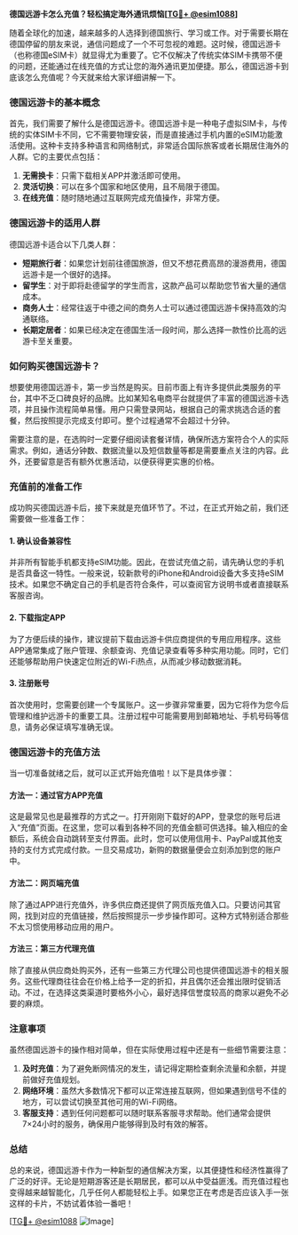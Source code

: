 **德国远游卡怎么充值？轻松搞定海外通讯烦恼[[TG💪+ @esim1088](https://t.me/s/esim1088)]**

随着全球化的加速，越来越多的人选择到德国旅行、学习或工作。对于需要长期在德国停留的朋友来说，通信问题成了一个不可忽视的难题。这时候，德国远游卡（也称德国eSIM卡）就显得尤为重要了。它不仅解决了传统实体SIM卡携带不便的问题，还能通过在线充值的方式让您的海外通讯更加便捷。那么，德国远游卡到底该怎么充值呢？今天就来给大家详细讲解一下。

### 德国远游卡的基本概念

首先，我们需要了解什么是德国远游卡。德国远游卡是一种电子虚拟SIM卡，与传统的实体SIM卡不同，它不需要物理安装，而是直接通过手机内置的eSIM功能激活使用。这种卡支持多种语言和网络制式，非常适合国际旅客或者长期居住海外的人群。它的主要优点包括：

1. **无需换卡**：只需下载相关APP并激活即可使用。
2. **灵活切换**：可以在多个国家和地区使用，且不局限于德国。
3. **在线充值**：随时随地通过互联网完成充值操作，非常方便。

### 德国远游卡的适用人群

德国远游卡适合以下几类人群：

- **短期旅行者**：如果您计划前往德国旅游，但又不想花费高昂的漫游费用，德国远游卡是一个很好的选择。
- **留学生**：对于即将赴德留学的学生而言，这款产品可以帮助您节省大量的通信成本。
- **商务人士**：经常往返于中德之间的商务人士可以通过德国远游卡保持高效的沟通联络。
- **长期定居者**：如果已经决定在德国生活一段时间，那么选择一款性价比高的远游卡至关重要。

### 如何购买德国远游卡？

想要使用德国远游卡，第一步当然是购买。目前市面上有许多提供此类服务的平台，其中不乏口碑良好的品牌。比如某知名电商平台就提供了丰富的德国远游卡选项，并且操作流程简单易懂。用户只需登录网站，根据自己的需求挑选合适的套餐，然后按照提示完成支付即可。整个过程通常不会超过十分钟。

需要注意的是，在选购时一定要仔细阅读套餐详情，确保所选方案符合个人的实际需求。例如，通话分钟数、数据流量以及短信数量等都是需要重点关注的内容。此外，还要留意是否有额外优惠活动，以便获得更实惠的价格。

### 充值前的准备工作

成功购买德国远游卡后，接下来就是充值环节了。不过，在正式开始之前，我们还需要做一些准备工作：

#### 1. 确认设备兼容性
并非所有智能手机都支持eSIM功能。因此，在尝试充值之前，请先确认您的手机是否具备这一特性。一般来说，较新款号的iPhone和Android设备大多支持eSIM技术。如果您不确定自己的手机是否符合条件，可以查阅官方说明书或者直接联系客服咨询。

#### 2. 下载指定APP
为了方便后续的操作，建议提前下载由远游卡供应商提供的专用应用程序。这些APP通常集成了账户管理、余额查询、充值记录查看等多种实用功能。同时，它们还能够帮助用户快速定位附近的Wi-Fi热点，从而减少移动数据消耗。

#### 3. 注册账号
首次使用时，您需要创建一个专属账户。这一步骤非常重要，因为它将作为您今后管理和维护远游卡的重要工具。注册过程中可能需要用到邮箱地址、手机号码等信息，请务必保证填写准确无误。

### 德国远游卡的充值方法

当一切准备就绪之后，就可以正式开始充值啦！以下是具体步骤：

#### 方法一：通过官方APP充值
这是最常见也是最推荐的方式之一。打开刚刚下载好的APP，登录您的账号后进入“充值”页面。在这里，您可以看到各种不同的充值金额可供选择。输入相应的金额后，系统会自动跳转至支付界面。此时，您可以使用信用卡、PayPal或其他支持的支付方式完成付款。一旦交易成功，新购的数据量便会立刻添加到您的账户中。

#### 方法二：网页端充值
除了通过APP进行充值外，许多供应商还提供了网页版充值入口。只要访问其官网，找到对应的充值链接，然后按照提示一步步操作即可。这种方式特别适合那些不太习惯使用移动应用的用户。

#### 方法三：第三方代理充值
除了直接从供应商处购买外，还有一些第三方代理公司也提供德国远游卡的相关服务。这些代理商往往会在价格上给予一定的折扣，并且偶尔还会推出限时促销活动。不过，在选择这类渠道时要格外小心，最好选择信誉度较高的商家以避免不必要的麻烦。

### 注意事项

虽然德国远游卡的操作相对简单，但在实际使用过程中还是有一些细节需要注意：

1. **及时充值**：为了避免断网情况的发生，请记得定期检查剩余流量和余额，并提前做好充值规划。
2. **网络环境**：虽然大多数情况下都可以正常连接互联网，但如果遇到信号不佳的地方，可以尝试切换至其他可用的Wi-Fi网络。
3. **客服支持**：遇到任何问题都可以随时联系客服寻求帮助。他们通常会提供7×24小时的服务，确保用户能够得到及时有效的解答。

### 总结

总的来说，德国远游卡作为一种新型的通信解决方案，以其便捷性和经济性赢得了广泛的好评。无论是短期游客还是长期居民，都可以从中受益匪浅。而充值过程也变得越来越智能化，几乎任何人都能轻松上手。如果您正在考虑是否应该入手一张这样的卡片，不妨试着体验一番吧！

[[TG💪+ @esim1088](https://t.me/s/esim1088) ![Image](https://i.postimg.cc/4NQfJmqS/Snipaste-2025-05-13-00-14-12.png)]